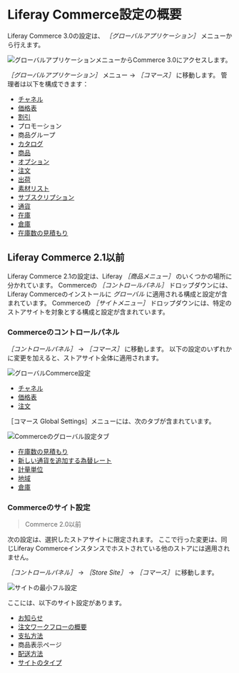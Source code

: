 # Liferay Commerce設定の概要

Liferay Commerce 3.0の設定は、 _［グローバルアプリケーション］_ メニューから行えます。

![グローバルアプリケーションメニューからCommerce 3.0にアクセスします。](./liferay-commerce-configuration-overview/images/06.png)

_［グローバルアプリケーション］_ メニュー &rarr; _［コマース］_ に移動します。 管理者は以下を構成できます：

* [チャネル](../starting-a-store/channels/managing-channels.md)
* [価格表](../managing-a-catalog/managing-prices/creating-a-price-list.md)
* [割引](../promoting-products/introduction-to-discounts.md)
* プロモーション
* 商品グループ
* [カタログ](../managing-a-catalog/catalogs/creating-a-new-catalog.md)
* [商品](../managing-a-catalog/creating-and-managing-products/products/products-overview.md)
* [オプション](../managing-a-catalog/creating-and-managing-products/products/using-product-options.md)
* [注文](../orders-and-fulfillment/orders/orders-menu-reference-guide.md)
* [出荷](../orders-and-fulfillment/shipments/introduction-to-shipments.md)
* [素材リスト](../managing-a-catalog/creating-and-managing-products/products/managing-boms.md)
* [サブスクリプション](../orders-and-fulfillment/subscriptions/managing-subscriptions.md)
* [通貨](../store-administration/currencies/adding-a-new-currency.md)
* [在庫](../managing-a-catalog/managing-inventory/introduction-to-managing-inventory.md)
* [倉庫](../managing-a-catalog/managing-inventory/warehouse-reference-guide.md)
* [在庫数の見積もり](../managing-a-catalog/managing-inventory/availability-estimates.md)

## Liferay Commerce 2.1以前

Liferay Commerce 2.1の設定は、Liferay _［商品メニュー］_ のいくつかの場所に分かれています。 Commerceの _［コントロールパネル］_ ドロップダウンには、Liferay Commerceのインストールに _グローバル_ に適用される構成と設定が含まれています。 Commerceの _［サイトメニュー］_ ドロップダウンには、特定のストアサイトを対象とする構成と設定が含まれています。

### Commerceのコントロールパネル

_［コントロールパネル］_ → _［コマース］_ に移動します。 以下の設定のいずれかに変更を加えると、ストアサイト全体に適用されます。

![グローバルCommerce設定](./liferay-commerce-configuration-overview/images/01.png)

* [チャネル](../starting-a-store/channels/managing-channels.md)
* [価格表](../managing-a-catalog/managing-prices/creating-a-price-list.md)
* [注文](../orders-and-fulfillment/orders/orders-menu-reference-guide.md)

［コマース Global Settings］メニューには、次のタブが含まれています。

![Commerceのグローバル設定タブ](./liferay-commerce-configuration-overview/images/02.png)

* [在庫数の見積もり](../managing-a-catalog/managing-inventory/availability-estimates.md)
* [新しい通貨を追加する為替レート](../store-administration/currencies/adding-a-new-currency.md)
* [計量単位](../store-administration/configuring-shipping-methods/measurement-units.md)
* [地域](../store-administration/adding-regions.md)
* [倉庫](../managing-a-catalog/managing-inventory/warehouse-reference-guide.md)

### Commerceのサイト設定

> Commerce 2.0以前

次の設定は、選択したストアサイトに限定されます。 ここで行った変更は、同じLiferay Commerceインスタンスでホストされている他のストアには適用されません。

_［コントロールパネル］_ → _［Store Site］_ → _［コマース］_ に移動します。

![サイトの最小フル設定](./liferay-commerce-configuration-overview/images/03.png)

ここには、以下のサイト設定があります。

* [お知らせ](./sending-emails/using-notification-templates.md)
* [注文ワークフローの概要](../orders-and-fulfillment/order-workflows/introduction-to-order-workflows.md)
* [支払方法](../store-administration/configuring-payment-methods/payments.md)
* 商品表示ページ
* [配送方法](../store-administration/configuring-shipping-methods/shipping-method-reference.md)
* [サイトのタイプ](../starting-a-store/sites-and-site-types.md)

